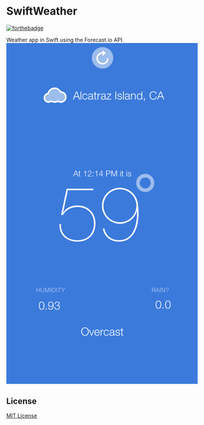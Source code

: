 SwiftWeather
============
[![forthebadge](http://forthebadge.com/badges/built-with-love.svg)](http://forthebadge.com)

Weather app in Swift using the Forecast.io API.
<img src="https://raw.githubusercontent.com/xasos/SwiftWeather/master/Screenshots/app_page.png?token=AF8kkDk4_jMnFBmoElu_r3hTtG3WrZ8uks5UjdjKwA%3D%3D">


## License
[MIT License](LICENSE)
